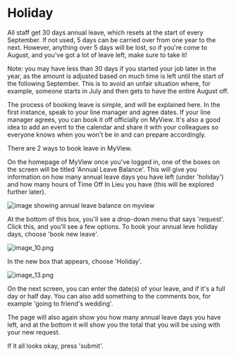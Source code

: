 # Holiday

All staff get 30 days annual leave, which resets at the start of every September.
If not used, 5 days can be carried over from one year to the next.
However, anything over 5 days will be lost, so if you're come to August, and you've got a lot of leave left, make sure to take it!

Note: you may have less than 30 days if you started your job later in the year, as the amount is adjusted based on much time is left until the start of the following September.
This is to avoid an unfair situation where, for example, someone starts in July and then gets to have the entire August off.

The process of booking leave is simple, and will be explained here.
In the first instance, speak to your line manager and agree dates. If your line manager agrees, you can book it off officially on MyView.
It's also a good idea to add an event to the calendar and share it with your colleagues so everyone knows when you won't be in and can prepare accordingly.

There are 2 ways to book leave in MyView.

On the homepage of MyView once you've logged in, one of the boxes on the screen will be titled 'Annual Leave Balance'.
This will give you information on how many annual leave days you have left (under 'holiday') and how many hours of Time Off In Lieu you have (this will be explored further later).

![image showing annual leave balance on myview](image.png)

At the bottom of this box, you'll see a drop-down menu that says 'request'. Click this, and you'll see a few options. 
To book your annual leve holiday days, choose 'book new leave'.

![image_10.png](image_10.png)

In the new box that appears, choose 'Holiday'. 

![image_13.png](image_13.png)

On the next screen, you can enter the date(s) of your leave, and if it's a full day or half day. 
You can also add something to the comments box, for example 'going to friend's wedding'. 

The page will also again show you how many annual leave days you have left, and at the bottom it will show you the total that you will be using with your new request.

If it all looks okay, press 'submit'.
